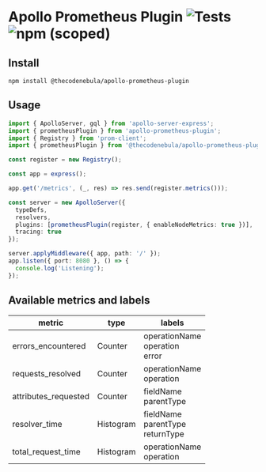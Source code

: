 # Apollo Prometheus Plugin ![Tests](https://github.com/thecodenebula/apollo-prometheus-plugin/workflows/Tests/badge.svg) ![npm (scoped)](https://img.shields.io/npm/v/@thecodenebula/apollo-prometheus-plugin)

## Install

`npm install @thecodenebula/apollo-prometheus-plugin`

## Usage

```typescript
import { ApolloServer, gql } from 'apollo-server-express';
import { prometheusPlugin } from 'apollo-prometheus-plugin';
import { Registry } from 'prom-client';
import { prometheusPlugin } from '@thecodenebula/apollo-prometheus-plugin';

const register = new Registry();

const app = express();

app.get('/metrics', (_, res) => res.send(register.metrics()));

const server = new ApolloServer({
  typeDefs,
  resolvers,
  plugins: [prometheusPlugin(register, { enableNodeMetrics: true })],
  tracing: true
});

server.applyMiddleware({ app, path: '/' });
app.listen({ port: 8080 }, () => {
  console.log('Listening');
});
```

## Available metrics and labels

| metric               	| type      	| labels                                	|
|----------------------	|-----------	|---------------------------------------	|
| errors_encountered   	| Counter   	| operationName <br>operation <br>error 	|
| requests_resolved    	| Counter   	| operationName<br>operation            	|
| attributes_requested 	| Counter   	| fieldName<br>parentType               	|
| resolver_time        	| Histogram 	| fieldName<br>parentType<br>returnType 	|
| total_request_time   	| Histogram 	| operationName<br>operation            	|
